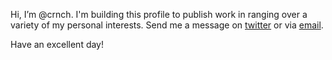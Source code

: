 Hi, I’m @crnch.
I'm building this profile to publish work in ranging over a variety of my personal interests. Send me a message on [twitter](https://twitter.com/crnch0x) or via [email](mailto:crnch@protonmail.com).

Have an excellent day!

<!---
crnch/crnch is a ✨ special ✨ repository because its `README.md` (this file) appears on your GitHub profile.
You can click the Preview link to take a look at your changes.
--->

